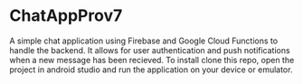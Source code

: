 # ChatAppProv7

A simple chat application using Firebase and Google Cloud Functions to handle the backend.  It allows for user authentication and push notifications when a new message has been recieved. To install clone this repo, open the project in android studio and run the application on your device or emulator. 
